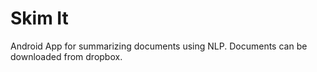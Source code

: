Skim It
=======================
Android App for summarizing documents using NLP.
Documents can be downloaded from dropbox.